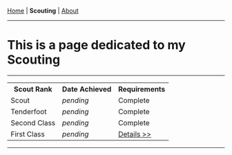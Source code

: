 
<a href="https://zephyrcarter.github.io" target="_blank" rel="noopener noreferrer">Home</a> \| **Scouting** \| <a href="LINK" target="_blank" rel="noopener noreferrer">About</a>

  <hr>

<h1>This is a page dedicated to my Scouting</h1>

  <hr>

<table>
  <tr>
    <th>Scout Rank</th>
    <th>Date Achieved</th>
    <th>Requirements</th>
  </tr>
  <tr>
    <td>Scout</td>
    <td><i>pending</i></td>
    <td>Complete</td>
  </tr>
  <tr>
    <td>Tenderfoot</td>
    <td><i>pending</i></td>
    <td>Complete</td>
  </tr>
   <tr>
    <td>Second Class</td>
    <td><i>pending</i></td>
    <td>Complete</td>
  </tr>
   <tr>
    <td>First Class</td>
    <td><i>pending</i></td>
    <td><a href="https://zephyrcarter.github.io/SCOUTHUB/FIRSTCLASS/FirstClassReqs.html">Details >></a></td>
</table>

  <hr>


